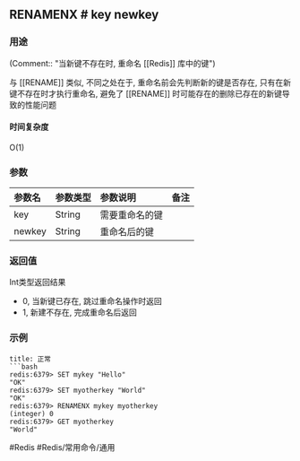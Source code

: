 ## RENAMENX # key newkey

### 用途
(Comment:: "当新键不存在时, 重命名 [[Redis]] 库中的键")

与 [[RENAME]] 类似, 不同之处在于, 重命名前会先判断新的键是否存在, 只有在新键不存在时才执行重命名, 避免了 [[RENAME]] 时可能存在的删除已存在的新键导致的性能问题

#### 时间复杂度
O(1)

### 参数
|参数名|参数类型|参数说明|备注|
|:-|:-|:-|:-|
|key|String|需要重命名的键||
|newkey|String|重命名后的键||

### 返回值
Int类型返回结果
- 0, 当新键已存在, 跳过重命名操作时返回
- 1, 新建不存在, 完成重命名后返回

### 示例
```ad-info
title: 正常
```bash
redis:6379> SET mykey "Hello"
"OK"
redis:6379> SET myotherkey "World"
"OK"
redis:6379> RENAMENX mykey myotherkey
(integer) 0
redis:6379> GET myotherkey
"World"
```

#Redis #Redis/常用命令/通用 